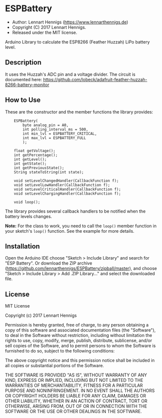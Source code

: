 ESPBattery
==========

* Author: Lennart Hennigs (https://www.lennarthennigs.de)
* Copyright (C) 2017 Lennart Hennigs.
* Released under the MIT license.

Arduino Library to calculate the ESP8266 (Feather Huzzah) LiPo battery level.

Description
-----------

It uses the Huzzah's ADC pin and a voltage divider.
The circuit is documented here: 
https://github.com/lobeck/adafruit-feather-huzzah-8266-battery-monitor

How to Use
----------

These are the constructor and the member functions the library provides:

```
    ESPBattery(
		byte analog_pin = A0, 
		int polling_interval_ms = 500, 
		int min_lvl = ESPBATTERY_CRITICAL, 
		int max_lvl = ESPBATTERY_FULL
		);

	float getVoltage();
    int getPercentage();
    int getLevel();
    int getState();
    int getPreviousState();
	String stateToString(int state);
    
    void setLevelChangedHandler(CallbackFunction f);
    void setLevelLowHandler(CallbackFunction f);
    void setLevelCriticalHandler(CallbackFunction f);    
    void setLevelChargingHandler(CallbackFunction f);    

	void loop();
```

The library provides several callback handlers to be notified when the battery levels changes.

**Note:** For the class to work, you need to call the `loop()` member function in your sketch's `loop()` function. See the example for more details.


Installation
------------
Open the Arduino IDE choose "Sketch > Include Library" and search for "ESP Battery". 
Or download the ZIP archive (https://github.com/lennarthennigs/ESPBattery/zipball/master), and choose "Sketch > Include Library > Add .ZIP Library..." and select the downloaded file.


License
-------

MIT License

Copyright (c) 2017 Lennart Hennigs

Permission is hereby granted, free of charge, to any person obtaining a copy
of this software and associated documentation files (the "Software"), to deal
in the Software without restriction, including without limitation the rights
to use, copy, modify, merge, publish, distribute, sublicense, and/or sell
copies of the Software, and to permit persons to whom the Software is
furnished to do so, subject to the following conditions:

The above copyright notice and this permission notice shall be included in all
copies or substantial portions of the Software.

THE SOFTWARE IS PROVIDED "AS IS", WITHOUT WARRANTY OF ANY KIND, EXPRESS OR
IMPLIED, INCLUDING BUT NOT LIMITED TO THE WARRANTIES OF MERCHANTABILITY,
FITNESS FOR A PARTICULAR PURPOSE AND NONINFRINGEMENT. IN NO EVENT SHALL THE
AUTHORS OR COPYRIGHT HOLDERS BE LIABLE FOR ANY CLAIM, DAMAGES OR OTHER
LIABILITY, WHETHER IN AN ACTION OF CONTRACT, TORT OR OTHERWISE, ARISING FROM,
OUT OF OR IN CONNECTION WITH THE SOFTWARE OR THE USE OR OTHER DEALINGS IN THE
SOFTWARE.